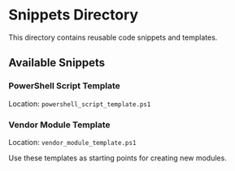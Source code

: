 # Snippets Directory

This directory contains reusable code snippets and templates.

## Available Snippets

### PowerShell Script Template
Location: `powershell_script_template.ps1`

### Vendor Module Template
Location: `vendor_module_template.ps1`

Use these templates as starting points for creating new modules.
